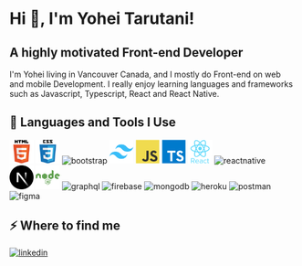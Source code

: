 <h1>Hi 👋, I'm Yohei Tarutani!</h1>

<h2>A highly motivated Front-end Developer </h2>
I'm Yohei living in Vancouver Canada, and I mostly do Front-end on web and mobile Development.
I really enjoy learning languages and frameworks such as Javascript, Typescript, React and React Native.

<h2>🚀 Languages and Tools I Use</h2>
<p>
<img src="https://raw.githubusercontent.com/devicons/devicon/master/icons/html5/html5-original-wordmark.svg" alt="html5" width="42" height="42" />
<img src="https://raw.githubusercontent.com/devicons/devicon/master/icons/css3/css3-original-wordmark.svg" alt="css3" width="42" height="42" />
<img src="https://upload.wikimedia.org/wikipedia/commons/b/b2/Bootstrap_logo.svg" alt="bootstrap" width="42" height="42" />
<img src="https://raw.githubusercontent.com/devicons/devicon/master/icons/tailwindcss/tailwindcss-original.svg" alt="tailwind" width="42" height="42"/>
<img src="https://raw.githubusercontent.com/devicons/devicon/master/icons/javascript/javascript-original.svg" alt="javascript" width="42" height="42" />
<img src="https://raw.githubusercontent.com/devicons/devicon/master/icons/typescript/typescript-original.svg" alt="typescript" width="42" height="42" />
<img src="https://raw.githubusercontent.com/devicons/devicon/master/icons/react/react-original-wordmark.svg" alt="react" width="42" height="42" />
<img src="https://reactnative.dev/img/header_logo.svg" alt="reactnative" width="42" height="42" /><br/>

<img src="https://raw.githubusercontent.com/devicons/devicon/master/icons/nextjs/nextjs-original.svg" alt="nodejs" width="42" height="42" />
<img src="https://raw.githubusercontent.com/devicons/devicon/master/icons/nodejs/nodejs-plain-wordmark.svg" alt="nodejs" width="42" height="42" />
<img src="https://www.vectorlogo.zone/logos/graphql/graphql-icon.svg" alt="graphql" width="42" height="42" />
<img src="https://www.vectorlogo.zone/logos/firebase/firebase-icon.svg" alt="firebase" width="42" height="42" />
<img src="https://cdn.iconscout.com/icon/free/png-512/free-mongodb-logo-icon-download-in-svg-png-gif-file-formats--wordmark-programming-langugae-freebies-pack-logos-icons-1175138.png?f=webp&w=256" alt="mongodb" width="42" height="42" />
<img src="https://www.vectorlogo.zone/logos/heroku/heroku-icon.svg" alt="heroku" width="42" height="42" />
<img src="https://www.vectorlogo.zone/logos/getpostman/getpostman-icon.svg" alt="postman" width="42" height="42" />
<img src="https://www.vectorlogo.zone/logos/figma/figma-icon.svg" alt="figma" width="42" height="42" />
</p>


<h2>⚡️ Where to find me</h2>
<p><a target="_blank" href="https://www.linkedin.com/in/yohei-tarutani" style="display: inline-block;"><img src="https://img.shields.io/badge/linkedin-logo?style=for-the-badge&logo=linkedin&logoColor=white&color=%230a77b6" alt="linkedin" /></a></p>
